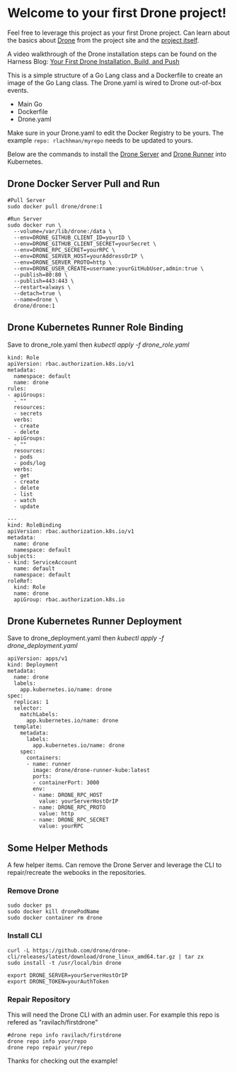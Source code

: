 # Welcome to your first Drone project!

Feel free to leverage this project as your first Drone project. Can learn
about the basics about [Drone](https://drone.io/) from the project site
and the [project itself](https://github.com/drone/drone). 
 
A video walkthrough of the Drone installation steps can be found on the
Harness Blog: [Your First Drone Installation, Build, and Push](https://harness.io/2020/08/your-first-harness-ci-installation/) 

This is a simple structure of a Go Lang class and a Dockerfile to create an image
of the Go Lang class. The Drone.yaml is wired to Drone out-of-box events.  

* Main Go
* Dockerfile
* Drone.yaml 

Make sure in your Drone.yaml to edit the Docker Registry to be yours. The
example `repo: rlachhman/myrepo` needs to be updated to yours. 

Below are the commands to install the [Drone Server](https://docs.drone.io/server/overview/) and [Drone Runner](https://docs.drone.io/runner/overview/)
into Kubernetes. 

## Drone Docker Server Pull and Run

```
#Pull Server
sudo docker pull drone/drone:1

#Run Server
sudo docker run \
  --volume=/var/lib/drone:/data \
  --env=DRONE_GITHUB_CLIENT_ID=yourID \
  --env=DRONE_GITHUB_CLIENT_SECRET=yourSecret \
  --env=DRONE_RPC_SECRET=yourRPC \
  --env=DRONE_SERVER_HOST=yourAddressOrIP \
  --env=DRONE_SERVER_PROTO=http \
  --env=DRONE_USER_CREATE=username:yourGitHubUser,admin:true \
  --publish=80:80 \
  --publish=443:443 \
  --restart=always \
  --detach=true \
  --name=drone \
  drone/drone:1
```
## Drone Kubernetes Runner Role Binding
Save to drone_role.yaml then
*kubectl apply -f drone_role.yaml*

```
kind: Role
apiVersion: rbac.authorization.k8s.io/v1
metadata:
  namespace: default
  name: drone
rules:
- apiGroups:
  - ""
  resources:
  - secrets
  verbs:
  - create
  - delete
- apiGroups:
  - ""
  resources:
  - pods
  - pods/log
  verbs:
  - get
  - create
  - delete
  - list
  - watch
  - update

---
kind: RoleBinding
apiVersion: rbac.authorization.k8s.io/v1
metadata:
  name: drone
  namespace: default
subjects:
- kind: ServiceAccount
  name: default
  namespace: default
roleRef:
  kind: Role
  name: drone
  apiGroup: rbac.authorization.k8s.io

```

## Drone Kubernetes Runner Deployment
Save to drone_deployment.yaml then
*kubectl apply -f drone_deployment.yaml*

```
apiVersion: apps/v1
kind: Deployment
metadata:
  name: drone
  labels:
    app.kubernetes.io/name: drone
spec:
  replicas: 1
  selector:
    matchLabels:
      app.kubernetes.io/name: drone
  template:
    metadata:
      labels:
        app.kubernetes.io/name: drone
    spec:
      containers:
      - name: runner
        image: drone/drone-runner-kube:latest
        ports:
        - containerPort: 3000
        env:
        - name: DRONE_RPC_HOST
          value: yourServerHostOrIP
        - name: DRONE_RPC_PROTO
          value: http
        - name: DRONE_RPC_SECRET
          value: yourRPC

```

## Some Helper Methods
A few helper items. Can remove the Drone Server and leverage the CLI to repair/recreate the webooks
in the repositories. 

### Remove Drone
```
sudo docker ps
sudo docker kill dronePodName
sudo docker container rm drone

```

### Install CLI
```
curl -L https://github.com/drone/drone-cli/releases/latest/download/drone_linux_amd64.tar.gz | tar zx
sudo install -t /usr/local/bin drone

export DRONE_SERVER=yourServerHostOrIP
export DRONE_TOKEN=yourAuthToken

```

### Repair Repository
This will need the Drone CLI with an admin user. 
For example this repo is refered as "ravilach/firstdrone"
```
#drone repo info ravilach/firstdrone
drone repo info your/repo
drone repo repair your/repo

```
Thanks for checking out the example!
